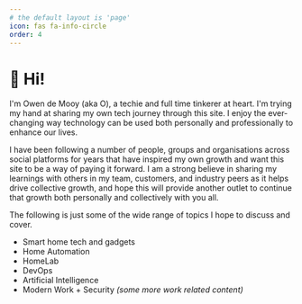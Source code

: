 ```yaml
---
# the default layout is 'page'
icon: fas fa-info-circle
order: 4
---
```




# 👋 Hi!

I'm Owen de Mooy (aka O), a techie and full time tinkerer at heart. I'm trying my hand at sharing my own tech journey through this site. I enjoy the ever-changing way technology can be used both personally and professionally to enhance our lives.

I have been following a number of people, groups and organisations across social platforms for years that have inspired my own growth and want this site to be a way of paying it forward. I am a strong believe in sharing my learnings with others in my team, customers, and industry peers as it helps drive collective growth, and hope this will provide another outlet to continue that growth both personally and collectively with you all.

The following is just some of the wide range of topics I hope to discuss and cover.

* Smart home tech and gadgets
* Home Automation
* HomeLab
* DevOps
* Artificial Intelligence
* Modern Work + Security <i>(some more work related content)</i>
